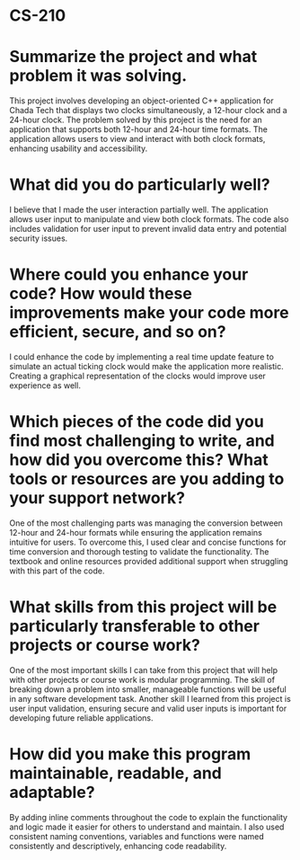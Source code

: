 # CS-210

# Summarize the project and what problem it was solving.
This project involves developing an object-oriented C++ application for Chada Tech that displays two clocks simultaneously, a 12-hour clock and a 24-hour clock. The problem solved by this project is the need for an application that supports both 12-hour and 24-hour time formats.  The application allows users to view and interact with both clock formats, enhancing usability and accessibility.

# What did you do particularly well?
I believe that I made the user interaction partially well. The application allows user input to manipulate and view both clock formats. The code also includes validation for user input to prevent invalid data entry and potential security issues.

# Where could you enhance your code? How would these improvements make your code more efficient, secure, and so on?
I could enhance the code by implementing a real time update feature to simulate an actual ticking clock would make the application more realistic. Creating a graphical representation of the clocks would improve user experience as well. 

# Which pieces of the code did you find most challenging to write, and how did you overcome this? What tools or resources are you adding to your support network?
One of the most challenging parts was managing the conversion between 12-hour and 24-hour formats while ensuring the application remains intuitive for users. To overcome this, I used clear and concise functions for time conversion and thorough testing to validate the functionality. The textbook and online resources provided additional support when struggling with this part of the code.

# What skills from this project will be particularly transferable to other projects or course work?
One of the most important skills I can take from this project that will help with other projects or course work is modular programming. The skill of breaking down a problem into smaller, manageable functions will be useful in any software development task. Another skill I learned from this project is user input validation, ensuring secure and valid user inputs is important for developing future reliable applications.

# How did you make this program maintainable, readable, and adaptable?
By adding inline comments throughout the code to explain the functionality and logic made it easier for others to understand and maintain. I also used consistent naming conventions, variables and functions were named consistently and descriptively, enhancing code readability.
